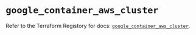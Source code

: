 # `google_container_aws_cluster`

Refer to the Terraform Registory for docs: [`google_container_aws_cluster`](https://registry.terraform.io/providers/hashicorp/google-beta/4.66.0/docs/resources/google_container_aws_cluster).
